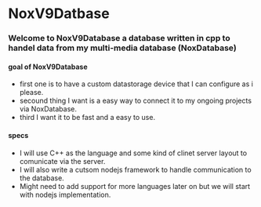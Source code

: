 
# NoxV9Datbase

### Welcome to NoxV9Database a database written in cpp to handel data from my multi-media database (NoxDatabase)

#### goal of NoxV9Database

* first one is to have a custom datastorage device that I can configure as i please. 
* secound thing I want is a easy way to connect it to my ongoing projects via NoxDatabase.
* third I want it to be fast and a easy to use. 

#### specs

* I will use C++ as the language and some kind of clinet server layout to comunicate via the server. 
* I will also write a cutsom nodejs framework to handle communication to the database. 
* Might need to add support for more languages later on but we will start with nodejs implementation. 


